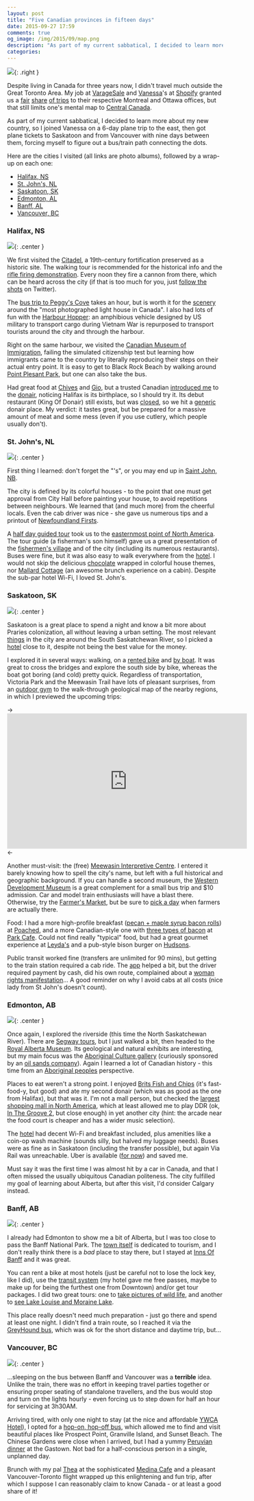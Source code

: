 ```yaml
---
layout: post
title: "Five Canadian provinces in fifteen days"
date: 2015-09-27 17:59
comments: true
og_image: /img/2015/09/map.png
description: "As part of my current sabbatical, I decided to learn more about Canada. This is a wrap-up on this 6-city, 5-province trip"
categories:
---
```


![](/img/2015/09/map.png){: .right }

Despite living in Canada for three years now, I didn't travel much outside the Great Toronto Area. My job at [VarageSale][1] and [Vanessa][2]'s at [Shopify][3] granted us a [fair][4] [share][5] [of trips][6] to their respective Montreal and Ottawa offices, but that still limits one's mental map to [Central Canada][7].

As part of my current sabbatical, I decided to learn more about my new country, so I joined Vanessa on a 6-day plane trip to the east, then got plane tickets to Saskatoon and from Vancouver with nine days between them, forcing myself to figure out a bus/train path connecting the dots.

Here are the cities I visited (all links are photo albums), followed by a wrap-up on each one:

- [Halifax, NS][8]
- [St. John's, NL][9]
- [Saskatoon, SK][10]
- [Edmonton, AL][11]
- [Banff, AL][12]
- [Vancouver, BC][13]

<!--more-->

### Halifax, NS

![](/img/2015/09/halifax.jpg){: .center }

We first visited the [Citadel][45], a 19th-century fortification preserved as a historic site. The walking tour is recommended for the historical info and the [rifle firing demonstration][46]. Every noon they fire a cannon from there, which can be heard across the city (if that is too much for you, just [follow the shots][47] on Twitter).

The [bus trip to Peggy's Cove][48] takes an hour, but is worth it for the [scenery][49] around the "most photographed light house in Canada". I also had lots of fun with the [Harbour Hopper][50]: an amphibious vehicle designed by US military to transport cargo during Vietnam War is repurposed to transport tourists around the city and through the harbour.

Right on the same harbour, we visited the [Canadian Museum of Immigration][51], failing the simulated citizenship test but learning how immigrants came to the country by literally reproducing their steps on their actual entry point. It is easy to get to Black Rock Beach by walking around [Point Plesant Park][52], but one can also take the bus.

Had great food at [Chives][53] and [Gio][54], but a trusted Canadian [introduced me][43] to the [donair][74], noticing Halifax is its birthplace, so I should try it. Its debut restaurant (King Of Donair) still exists, but was [closed][44], so we hit a [generic][64] donair place. My verdict: it tastes great, but be prepared for a massive amount of meat and some mess (even if you use cutlery, which people usually don't).

### St. John's, NL

![](/img/2015/09/stjohns.jpg){: .center }

First thing I learned: don't forget the "'s", or you may end up in [Saint John, NB][14].

The city is defined by its colorful houses - to the point that one must get approval from City Hall before painting your house, to avoid repetitions between neighbours. We learned that (and much more) from the cheerful locals. Even the cab driver was nice - she gave us numerous tips and a printout of [Newfoundland Firsts][62].

A [half day guided tour][65] took us to the [easternmost point of North America][61]. The tour guide (a fisherman's son himself) gave us a great presentation of the [fishermen's village][66] and of the city (including its numerous restaurants). Buses were fine, but it was also easy to walk everywhere from the [hotel][63]. I would not skip the delicious [chocolate][67] wrapped in colorful house themes, nor [Mallard Cottage][60] (an awesome brunch experience on a cabin). Despite the sub-par hotel Wi-Fi, I loved St. John's.

### Saskatoon, SK

![](/img/2015/09/saskatoon.jpg){: .center }

Saskatoon is a great place to spend a night and know a bit more about Praries colonization, all without leaving a urban setting. The most relevant [things][18] in the city are around the South Saskatchewan River, so I picked a [hotel][19] close to it, despite not being the best value for the money.

I explored it in several ways: walking, on a [rented bike][25] and [by boat][24]. It was great to cross the bridges and explore the south side by bike, whereas the boat got boring (and cold) pretty quick. Regardless of transportation, Victoria Park and the Meewasin Trail have lots of pleasant surprises, from an [outdoor gym][27] to the walk-through geological map of the nearby regions, in which I previewed the upcoming trips:

-><iframe width="560" height="315" src="https://www.youtube.com/embed/thOfybt1kjw" frameborder="0" allowfullscreen></iframe><-

Another must-visit: the (free) [Meewasin Interpretive Centre][23]. I entered it barely knowing how to spell the city's name, but left with a full historical and geographic background. If you can handle a second museum, the [Western Development Museum][28] is a great complement for a small bus trip and $10 admission. Car and model train enthusiasts will have a blast there. Otherwise, try the [Farmer's Market][21], but be sure to [pick a day][22] when farmers are actually there.

Food: I had a more high-profile breakfast ([pecan + maple syrup bacon rolls][16]) at [Poached][17], and a more Canadian-style one with [three types of bacon][29] at [Park Cafe][30]. Could not find really "typical" food, but had a great gourmet experience at [Leyda's][39] and a pub-style bison burger on [Hudsons][40].

Public transit worked fine (transfers are unlimited for 90 mins), but getting to the train station required a cab ride. The [app][31] helped a bit, but the driver required payment by cash, did his own route, complained about a [woman rights manifestation][42]... A good reminder on why I avoid cabs at all costs (nice lady from St John's doesn't count).

### Edmonton, AB

![](/img/2015/09/edmonton.jpg){: .center }

Once again, I explored the riverside (this time the North Saskatchewan River). There are [Segway tours][33], but I just walked a bit, then headed to the [Royal Alberta Museum][34]. Its geological and natural exhibits are interesting, but my main focus was the [Aboriginal Culture gallery][35] (curiously sponsored by an [oil sands company][42]). Again I learned a lot of Canadian history - this time from an [Aboriginal peoples][75] perspective.

Places to eat weren't a strong point. I enjoyed [Brits Fish and Chips][37] (it's fast-food-y, but good) and ate my second donair (which was as good as the one from Halifax), but that was it. I'm not a mall person, but checked the [largest shopping mall in North America][36], which at least allowed me to play DDR (ok, [In The Groove 2][38], but close enough) in yet another city (hint: the arcade near the food court is cheaper and has a wider music selection).

The [hotel][32] had decent Wi-Fi and breakfast included, plus amenities like a coin-op wash machine (sounds silly, but halved my luggage needs). Buses were as fine as in Saskatoon (including the transfer possible), but again Via Rail was unreachable. Uber is available ([for now][41]) and saved me.

Must say it was the first time I was almost hit by a car in Canada, and that I often missed the usually ubiquitous Canadian politeness. The city fulfilled my goal of learning about Alberta, but after this visit, I'd consider Calgary instead.

### Banff, AB

![](/img/2015/09/banff.jpg){: .center }

I already had Edmonton to show me a bit of Alberta, but I was too close to pass the Banff National Park. The [town itself][73] is dedicated to tourism, and I don't really think there is a *bad* place to stay there, but I stayed at [Inns Of Banff][68] and it was great.

You can rent a bike at most hotels (just be careful not to lose the lock key, like I did), use the [transit system][69] (my hotel gave me free passes, maybe to make up for being the furthest one from Downtown) and/or get tour packages. I did two great tours: one to [take pictures of wild life][70], and another to [see Lake Louise and Moraine Lake][71].

This place really doesn't need much preparation - just go there and spend at least one night. I didn't find a train route, so I reached it via the [GreyHound bus][55], which was ok for the short distance and daytime trip, but...

### Vancouver, BC

![](/img/2015/09/vancouver.jpg){: .center }

...sleeping on the bus between Banff and Vancouver was a **terrible** idea. Unlike the train, there was no effort in keeping travel parties together or ensuring proper seating of standalone travellers, and the bus would stop and turn on the lights hourly - even forcing us to step down for half an hour for servicing at 3h30AM.

Arriving tired, with only one night to stay (at the nice and affordable [YWCA Hotel][56]), I opted for a [hop-on, hop-off bus][57], which allowed me to find and visit beautiful places like Prospect Point, Granville Island, and Sunset Beach. The Chinese Gardens were close when I arrived, but I had a yummy [Peruvian dinner][58] at the Gastown. Not bad for a half-conscious person in a single, unplanned day.

Brunch with my pal [Thea][72] at the sophisticated [Medina Cafe][59] and a pleasant Vancouver-Toronto flight wrapped up this enlightening and fun trip, after which I suppose I can reasonably claim to know Canada - or at least a good share of it!

[1]: https://www.varagesale.com
[2]: http://baniverso.com/
[3]: https://jobs.lever.co/shopify?lever-via=eOVOUtKqCt
[4]: https://www.flickr.com/photos/chesterbr/albums/72157646447566786
[5]: https://www.flickr.com/photos/chesterbr/albums/72157632322432856
[6]: https://www.flickr.com/photos/chesterbr/albums/72157632672354625
[7]: https://en.wikipedia.org/wiki/Central_Canada
[8]: https://www.flickr.com/photos/chesterbr/albums/72157658338047121
[9]: https://www.flickr.com/photos/chesterbr/albums/72157658435016932
[10]: https://www.flickr.com/photos/chesterbr/albums/72157658761389972
[11]: https://www.flickr.com/photos/chesterbr/sets/72157658827718622
[12]: https://www.flickr.com/photos/chesterbr/sets/72157658531216390
[13]: https://www.flickr.com/photos/chesterbr/sets/72157656689273644
[14]: https://en.wikipedia.org/wiki/Saint_John,_New_Brunswick
[15]: https://www.youtube.com/watch?v=1wc-AQJ2MYo
[16]: https://instagram.com/p/7qMj0lAMml/?taken-by=chester_br
[17]: http://www.thestarphoenix.com/life/Poached+Flint+location+twice+nice/7893425/story.html
[18]: http://www.riverlanding.ca/
[19]: http://www.hotelsenator.ca/
[20]: http://www.yxetours.com/#!tour-info/cgeov
[21]: http://www.saskatoonfarmersmarket.com/
[22]: http://www.saskatoonfarmersmarket.com/hours/
[23]: http://meewasin.com/visitors/meewasin-valley-centre/
[24]: http://www.theprairielily.com/
[25]: http://www.bikeuniverse.net/
[27]: https://www.flickr.com/photos/chesterbr/21512206712/in/album-72157658761389972/
[28]: http://wdm.ca/stoon.html
[29]: https://www.flickr.com/photos/chesterbr/21279684640/in/album-72157658761389972/
[30]: http://www.parkcafe.ca/
[31]: https://www.gatalabs.com/
[32]: http://www.comfortinnedmonton.com/
[33]: http://www.rivervalleyadventure.com
[34]: http://www.royalalbertamuseum.ca/
[35]: http://www.royalalbertamuseum.ca/exhibits/permanent.cfm?id=17
[36]: https://en.wikipedia.org/wiki/West_Edmonton_Mall
[37]: http://www.britsfishandchipsab.com/
[38]: https://en.wikipedia.org/wiki/In_the_Groove_2
[39]: http://www.leydas.ca/
[40]: http://hudsonscanadaspub.com/location/saskatoon/
[41]: http://edmontonjournal.com/news/local-news/edmonton-officials-oppose-uber-regulating-own-drivers
[42]: https://www.flickr.com/photos/chesterbr/20938221274/in/album-72157658761389972/
[43]: https://www.facebook.com/chesterbr/posts/10153164852626915?comment_id=10153165180396915
[44]: https://www.flickr.com/photos/chesterbr/20614696953/in/album-72157658338047121/
[45]: https://en.wikipedia.org/wiki/Citadel_Hill_%28Fort_George%29
[46]: https://vine.co/v/etW5txJFOE7
[47]: https://twitter.com/halifaxnoongun
[48]: http://www.grayline.com/tours/halifax/peggys-cove-tour-5858_12/
[49]: http://www.novascotia.com/see-do/attractions/peggys-cove-village-and-lighthouse/1468
[50]: http://www.novascotia.com/see-do/tours/harbour-hopper/2346
[51]: http://www.pier21.ca/home/
[52]: http://www.pointpleasantpark.ca/en/home/default.aspx
[53]: http://www.chives.ca/
[54]: http://giohalifax.com/
[55]: https://www.greyhound.ca
[56]: http://ywcavan.org/hotel
[57]: https://westcoastsightseeing.com/hop-on-hop-off/sightseeing-pass/
[58]: http://silvestregustolatino.com/magento/
[59]: http://www.yelp.ca/biz/medina-cafe-vancouver
[60]: http://mallardcottage.ca/
[61]: https://en.wikipedia.org/wiki/Cape_Spear
[62]: http://www.upalong.org/newfiejokesDb.asp?id=43
[63]: http://www.stjohnsqualityhotel.com/
[64]: http://johnnyksdonair.com/
[65]: http://www.mccarthysparty.com/daytours.php?p=stjohns
[66]: https://en.wikipedia.org/wiki/Quidi_Vidi
[67]: http://www.newfoundlandchocolatecompany.com/
[68]: http://www.innsofbanff.com/
[69]: http://roamtransit.com/
[70]: http://www.banfftours.com/banff-activities-and-tours/summer/wildlife-viewing/evening-wildlife-safari
[71]: http://www.banfftours.com/banff-activities-and-tours/summer/Banff-Tours/lake-louise-moraine-lake
[72]: https://www.facebook.com/theachowart
[73]: https://en.wikipedia.org/wiki/Banff,_Alberta
[74]: https://en.wikipedia.org/wiki/Doner_kebab#Canada
[75]: https://en.wikipedia.org/wiki/Aboriginal_peoples_in_Canada
